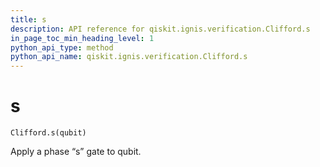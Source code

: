 ```yaml
---
title: s
description: API reference for qiskit.ignis.verification.Clifford.s
in_page_toc_min_heading_level: 1
python_api_type: method
python_api_name: qiskit.ignis.verification.Clifford.s
---
```


# s

<span id="qiskit.ignis.verification.Clifford.s" />

`Clifford.s(qubit)`

Apply a phase “s” gate to qubit.

